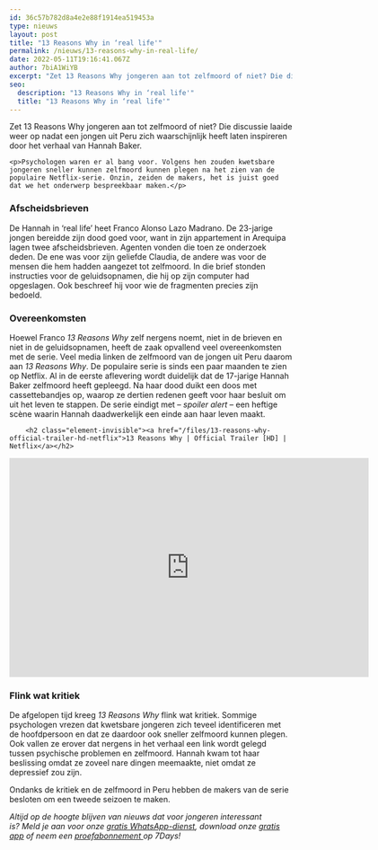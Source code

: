 ```yaml
---
id: 36c57b782d8a4e2e88f1914ea519453a
type: nieuws
layout: post
title: "13 Reasons Why in ‘real life'"
permalink: /nieuws/13-reasons-why-in-real-life/
date: 2022-05-11T19:16:41.067Z
author: 7biA1WiYB
excerpt: "Zet 13 Reasons Why jongeren aan tot zelfmoord of niet? Die discussie laaide weer op nadat een jongen uit Peru zich waarschijnlijk heeft laten inspireren door het verhaal van Hannah Baker.  "
seo:
  description: "13 Reasons Why in ‘real life'"
  title: "13 Reasons Why in ‘real life'"
---
```

Zet 13 Reasons Why jongeren aan tot zelfmoord of niet? Die discussie laaide weer op nadat een jongen uit Peru zich waarschijnlijk heeft laten inspireren door het verhaal van Hannah Baker.  

    <p>Psychologen waren er al bang voor. Volgens hen zouden kwetsbare jongeren sneller kunnen zelfmoord kunnen plegen na het zien van de populaire Netflix-serie. Onzin, zeiden de makers, het is juist goed dat we het onderwerp bespreekbaar maken.</p>
<h3>Afscheidsbrieven</h3>
<p>De Hannah in ‘real life’ heet Franco Alonso Lazo Madrano. De 23-jarige jongen bereidde zijn dood goed voor, want in zijn appartement in Arequipa lagen twee afscheidsbrieven. Agenten vonden die toen ze onderzoek deden. De ene was voor zijn geliefde Claudia, de andere was voor de mensen die hem hadden aangezet tot zelfmoord. In die brief stonden instructies voor de geluidsopnamen, die hij op zijn computer had opgeslagen. Ook beschreef hij voor wie de fragmenten precies zijn bedoeld.</p>
<h3>Overeenkomsten</h3>
<p>Hoewel Franco <em>13 Reasons Why</em> zelf nergens noemt, niet in de brieven en niet in de geluidsopnamen, heeft de zaak opvallend veel overeenkomsten met de serie. Veel media linken de zelfmoord van de jongen uit Peru daarom aan <em>13 Reasons Why</em>. De populaire serie is sinds een paar maanden te zien op Netflix. Al in de eerste aflevering wordt duidelijk dat de 17-jarige Hannah Baker zelfmoord heeft gepleegd. Na haar dood duikt een doos met cassettebandjes op, waarop ze dertien redenen geeft voor haar besluit om uit het leven te stappen. De serie eindigt met – <em>spoiler alert</em> – een heftige scène waarin Hannah daadwerkelijk een einde aan haar leven maakt.</p>
<p><div class="media media-element-container media-default"><div id="file-416548" class="file file-video file-video-youtube">

        <h2 class="element-invisible"><a href="/files/13-reasons-why-official-trailer-hd-netflix">13 Reasons Why | Official Trailer [HD] | Netflix</a></h2>
    
  
  <div class="content">
    <div class="media-youtube-video file media-element file-default media-youtube-1">
  <iframe class="media-youtube-player" width="640" height="390" title="13 Reasons Why | Official Trailer [HD] | Netflix" src="https://www.youtube.com/embed/JebwYGn5Z3E?wmode=opaque&controls=" name="13 Reasons Why | Official Trailer [HD] | Netflix" frameborder="0" allowfullscreen="">Video van 13 Reasons Why | Official Trailer [HD] | Netflix</iframe>
</div>
  </div>

  
</div>
</div>
<h3>Flink wat kritiek</h3>
<p>De afgelopen tijd kreeg <em>13 Reasons Why </em>flink wat kritiek. Sommige psychologen vrezen dat kwetsbare jongeren zich teveel identificeren met de hoofdpersoon en dat ze daardoor ook sneller zelfmoord kunnen plegen. Ook vallen ze erover dat nergens in het verhaal een link wordt gelegd tussen psychische problemen en zelfmoord. Hannah kwam tot haar beslissing omdat ze zoveel nare dingen meemaakte, niet omdat ze depressief zou zijn.</p>
<p>Ondanks de kritiek en de zelfmoord in Peru hebben de makers van de serie besloten om een tweede seizoen te maken.</p>
<p><em>​</em><em>Altijd op de hoogte blijven van nieuws dat voor jongeren interessant is? Meld je aan voor onze </em><a href="https://7dagen.netlify.app/whatsapp"><em>gratis WhatsApp-dienst</em></a><em>, download onze </em><a href="https://7dagen.netlify.app/app"><em>gratis app</em></a><em> of neem een </em><a href="https://abonneren.sevendays.nl/abonneren/abonnementen/ae/artikel"><em>proefabonnement </em></a><em>op 7Days!</em></p>  
